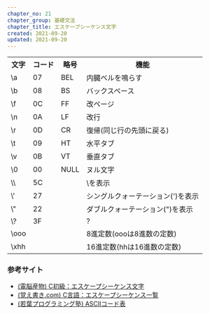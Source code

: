 ```yaml
---
chapter_no: 21
chapter_group: 基礎文法
chapter_title: エスケープシーケンス文字
created: 2021-09-20
updated: 2021-09-20
---
```

<table class="normal">
	<tr>
		<th markdown="span">文字</th>
		<th markdown="span">コード</th>
		<th markdown="span">略号</th>
		<th markdown="span">機能</th>
	</tr>
	<tr>
		<td markdown="span">\a</td>
		<td markdown="span">07</td>
		<td markdown="span">BEL</td>
		<td markdown="span">内臓ベルを鳴らす</td>
	</tr>
	<tr>
		<td markdown="span">\b</td>
		<td markdown="span">08</td>
		<td markdown="span">BS</td>
		<td markdown="span">バックスペース</td>
	</tr>
	<tr>
		<td markdown="span">\f</td>
		<td markdown="span">0C</td>
		<td markdown="span">FF</td>
		<td markdown="span">改ページ</td>
	</tr>
	<tr>
		<td markdown="span">\n</td>
		<td markdown="span">0A</td>
		<td markdown="span">LF</td>
		<td markdown="span">改行</td>
	</tr>
	<tr>
		<td markdown="span">\r</td>
		<td markdown="span">0D</td>
		<td markdown="span">CR</td>
		<td markdown="span">復帰(同じ行の先頭に戻る)</td>
	</tr>
	<tr>
		<td markdown="span">\t</td>
		<td markdown="span">09</td>
		<td markdown="span">HT</td>
		<td markdown="span">水平タブ</td>
	</tr>
	<tr>
		<td markdown="span">\v</td>
		<td markdown="span">0B</td>
		<td markdown="span">VT</td>
		<td markdown="span">垂直タブ</td>
	</tr>
	<tr>
		<td markdown="span">\0</td>
		<td markdown="span">00</td>
		<td markdown="span">NULL</td>
		<td markdown="span">ヌル文字</td>
	</tr>
	<tr>
		<td markdown="span">\\</td>
		<td markdown="span">5C</td>
		<td markdown="span"></td>
		<td markdown="span">\を表示</td>
	</tr>
	<tr>
		<td markdown="span">\'</td>
		<td markdown="span">27</td>
		<td markdown="span"></td>
		<td markdown="span">シングルクォーテーション(')を表示</td>
	</tr>
	<tr>
		<td markdown="span">\"</td>
		<td markdown="span">22</td>
		<td markdown="span"></td>
		<td markdown="span">ダブルクォーテーション(")を表示</td>
	</tr>
	<tr>
		<td markdown="span">\?</td>
		<td markdown="span">3F</td>
		<td markdown="span"></td>
		<td markdown="span">?</td>
	</tr>
	<tr>
		<td markdown="span">\ooo</td>
		<td markdown="span"></td>
		<td markdown="span"></td>
		<td markdown="span">8進定数(oooは8進数の定数)</td>
	</tr>
	<tr>
		<td markdown="span">\xhh</td>
		<td markdown="span"></td>
		<td markdown="span"></td>
		<td markdown="span">16進定数(hhは16進数の定数)</td>
	</tr>
</table>

### 参考サイト
- [(電脳産物) C初級：エスケープシーケンス文字](http://wisdom.sakura.ne.jp/programming/c/Cdata1.html)
- [(覚え書き.com) C言語：エスケープシーケンス一覧](http://write-remember.com/program/c/escape/)
- [(若葉プログラミング塾) ASCIIコード表](https://www.k-cube.co.jp/wakaba/server/ascii_code.html)
